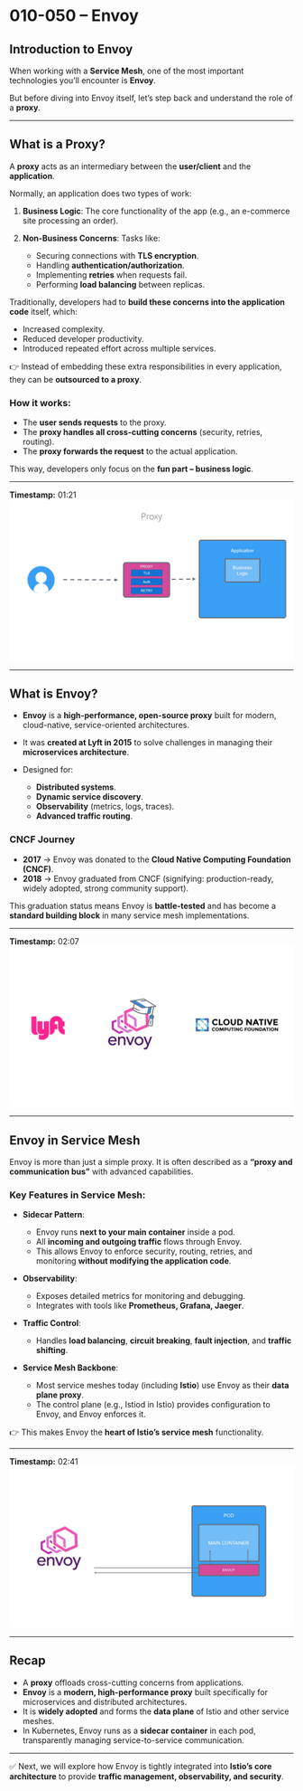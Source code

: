 # 010-050 – Envoy

## Introduction to Envoy

When working with a **Service Mesh**, one of the most important technologies you’ll encounter is **Envoy**.

But before diving into Envoy itself, let’s step back and understand the role of a **proxy**.

---

## What is a Proxy?

A **proxy** acts as an intermediary between the **user/client** and the **application**.

Normally, an application does two types of work:

1. **Business Logic**: The core functionality of the app (e.g., an e-commerce site processing an order).
2. **Non-Business Concerns**: Tasks like:

   * Securing connections with **TLS encryption**.
   * Handling **authentication/authorization**.
   * Implementing **retries** when requests fail.
   * Performing **load balancing** between replicas.

Traditionally, developers had to **build these concerns into the application code** itself, which:

* Increased complexity.
* Reduced developer productivity.
* Introduced repeated effort across multiple services.

👉 Instead of embedding these extra responsibilities in every application, they can be **outsourced to a proxy**.

### How it works:

* The **user sends requests** to the proxy.
* The **proxy handles all cross-cutting concerns** (security, retries, routing).
* The **proxy forwards the request** to the actual application.

This way, developers only focus on the **fun part – business logic**.

---

**Timestamp:** 01:21
![Screenshot](../010-050-envoy/01_21_705.png)

---

## What is Envoy?

* **Envoy** is a **high-performance, open-source proxy** built for modern, cloud-native, service-oriented architectures.
* It was **created at Lyft in 2015** to solve challenges in managing their **microservices architecture**.
* Designed for:

  * **Distributed systems**.
  * **Dynamic service discovery**.
  * **Observability** (metrics, logs, traces).
  * **Advanced traffic routing**.

### CNCF Journey

* **2017** → Envoy was donated to the **Cloud Native Computing Foundation (CNCF)**.
* **2018** → Envoy graduated from CNCF (signifying: production-ready, widely adopted, strong community support).

This graduation status means Envoy is **battle-tested** and has become a **standard building block** in many service mesh implementations.

---

**Timestamp:** 02:07
![Screenshot](../010-050-envoy/02_07_747.png)

---

## Envoy in Service Mesh

Envoy is more than just a simple proxy. It is often described as a **“proxy and communication bus”** with advanced capabilities.

### Key Features in Service Mesh:

* **Sidecar Pattern**:

  * Envoy runs **next to your main container** inside a pod.
  * All **incoming and outgoing traffic** flows through Envoy.
  * This allows Envoy to enforce security, routing, retries, and monitoring **without modifying the application code**.

* **Observability**:

  * Exposes detailed metrics for monitoring and debugging.
  * Integrates with tools like **Prometheus, Grafana, Jaeger**.

* **Traffic Control**:

  * Handles **load balancing**, **circuit breaking**, **fault injection**, and **traffic shifting**.

* **Service Mesh Backbone**:

  * Most service meshes today (including **Istio**) use Envoy as their **data plane proxy**.
  * The control plane (e.g., Istiod in Istio) provides configuration to Envoy, and Envoy enforces it.

👉 This makes Envoy the **heart of Istio’s service mesh** functionality.

---

**Timestamp:** 02:41
![Screenshot](../010-050-envoy/02_41_857.png)

---

## Recap

* A **proxy** offloads cross-cutting concerns from applications.
* **Envoy** is a **modern, high-performance proxy** built specifically for microservices and distributed architectures.
* It is **widely adopted** and forms the **data plane** of Istio and other service meshes.
* In Kubernetes, Envoy runs as a **sidecar container** in each pod, transparently managing service-to-service communication.

---

✅ Next, we will explore how Envoy is tightly integrated into **Istio’s core architecture** to provide **traffic management, observability, and security**.

